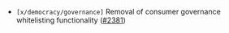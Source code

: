 - `[x/democracy/governance]` Removal of consumer governance whitelisting functionality
  ([\#2381](https://github.com/cosmos/interchain-security/pull/2381))